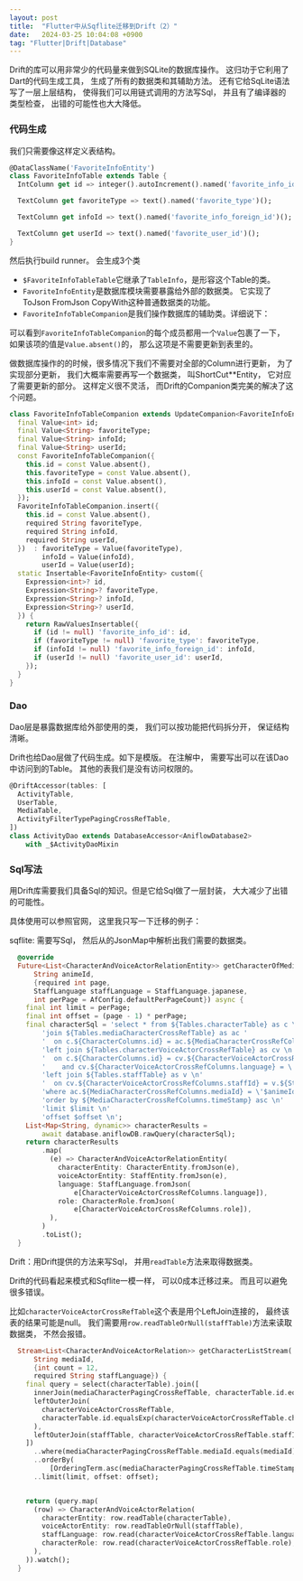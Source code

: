 ```yaml
---
layout: post
title:  "Flutter中从Sqflite迁移到Drift（2）"
date:   2024-03-25 10:04:08 +0900
tag: "Flutter|Drift|Database"
---
```


Drift的库可以用非常少的代码量来做到SQLite的数据库操作。
这归功于它利用了Dart的代码生成工具， 生成了所有的数据类和其辅助方法。
还有它给SqLite语法写了一层上层结构， 使得我们可以用链式调用的方法写Sql， 并且有了编译器的类型检查， 出错的可能性也大大降低。

### 代码生成

我们只需要像这样定义表结构。

```dart
@DataClassName('FavoriteInfoEntity')
class FavoriteInfoTable extends Table {
  IntColumn get id => integer().autoIncrement().named('favorite_info_id')();

  TextColumn get favoriteType => text().named('favorite_type')();

  TextColumn get infoId => text().named('favorite_info_foreign_id')();

  TextColumn get userId => text().named('favorite_user_id')();
}
```
然后执行build runner。
会生成3个类
- `$FavoriteInfoTableTable`它继承了`TableInfo`，是形容这个Table的类。
- `FavoriteInfoEntity`是数据库模块需要暴露给外部的数据类。 它实现了ToJson FromJson CopyWith这种普通数据类的功能。
- `FavoriteInfoTableCompanion`是我们操作数据库的辅助类。详细说下：

可以看到`FavoriteInfoTableCompanion`的每个成员都用一个`Value`包裹了一下， 
如果该项的值是`Value.absent()`的， 那么这项是不需要更新到表里的。

做数据库操作的的时候，很多情况下我们不需要对全部的Column进行更新， 为了实现部分更新， 我们大概率需要再写一个数据类， 叫ShortCut**Entity，
它对应了需要更新的部分。 这样定义很不灵活， 而Drift的Companion类完美的解决了这个问题。
```dart
class FavoriteInfoTableCompanion extends UpdateCompanion<FavoriteInfoEntity> {
  final Value<int> id;
  final Value<String> favoriteType;
  final Value<String> infoId;
  final Value<String> userId;
  const FavoriteInfoTableCompanion({
    this.id = const Value.absent(),
    this.favoriteType = const Value.absent(),
    this.infoId = const Value.absent(),
    this.userId = const Value.absent(),
  });
  FavoriteInfoTableCompanion.insert({
    this.id = const Value.absent(),
    required String favoriteType,
    required String infoId,
    required String userId,
  })  : favoriteType = Value(favoriteType),
        infoId = Value(infoId),
        userId = Value(userId);
  static Insertable<FavoriteInfoEntity> custom({
    Expression<int>? id,
    Expression<String>? favoriteType,
    Expression<String>? infoId,
    Expression<String>? userId,
  }) {
    return RawValuesInsertable({
      if (id != null) 'favorite_info_id': id,
      if (favoriteType != null) 'favorite_type': favoriteType,
      if (infoId != null) 'favorite_info_foreign_id': infoId,
      if (userId != null) 'favorite_user_id': userId,
    });
  }
}
```

### Dao
Dao层是暴露数据库给外部使用的类， 我们可以按功能把代码拆分开， 保证结构清晰。

Drift也给Dao层做了代码生成。如下是模版。
在注解中， 需要写出可以在该Dao中访问到的Table。 其他的表我们是没有访问权限的。
```dart
@DriftAccessor(tables: [
  ActivityTable,
  UserTable,
  MediaTable,
  ActivityFilterTypePagingCrossRefTable,
])
class ActivityDao extends DatabaseAccessor<AniflowDatabase2>
    with _$ActivityDaoMixin
```

### Sql写法
用Drift库需要我们具备Sql的知识。但是它给Sql做了一层封装， 大大减少了出错的可能性。

具体使用可以参照官网， 这里我只写一下迁移的例子：

sqflite:  需要写Sql， 然后从的JsonMap中解析出我们需要的数据类。
```dart
  @override
  Future<List<CharacterAndVoiceActorRelationEntity>> getCharacterOfMediaByPage(
      String animeId,
      {required int page,
      StaffLanguage staffLanguage = StaffLanguage.japanese,
      int perPage = AfConfig.defaultPerPageCount}) async {
    final int limit = perPage;
    final int offset = (page - 1) * perPage;
    final characterSql = 'select * from ${Tables.characterTable} as c \n'
        'join ${Tables.mediaCharacterCrossRefTable} as ac '
        '  on c.${CharacterColumns.id} = ac.${MediaCharacterCrossRefColumns.characterId} \n'
        'left join ${Tables.characterVoiceActorCrossRefTable} as cv \n'
        '  on c.${CharacterColumns.id} = cv.${CharacterVoiceActorCrossRefColumns.characterId} \n'
        '    and cv.${CharacterVoiceActorCrossRefColumns.language} = \'${staffLanguage.toJson()}\' \n'
        'left join ${Tables.staffTable} as v \n'
        '  on cv.${CharacterVoiceActorCrossRefColumns.staffId} = v.${StaffColumns.id} \n'
        'where ac.${MediaCharacterCrossRefColumns.mediaId} = \'$animeId\' \n'
        'order by ${MediaCharacterCrossRefColumns.timeStamp} asc \n'
        'limit $limit \n'
        'offset $offset \n';
    List<Map<String, dynamic>> characterResults =
        await database.aniflowDB.rawQuery(characterSql);
    return characterResults
        .map(
          (e) => CharacterAndVoiceActorRelationEntity(
            characterEntity: CharacterEntity.fromJson(e),
            voiceActorEntity: StaffEntity.fromJson(e),
            language: StaffLanguage.fromJson(
                e[CharacterVoiceActorCrossRefColumns.language]),
            role: CharacterRole.fromJson(
                e[CharacterVoiceActorCrossRefColumns.role]),
          ),
        )
        .toList();
  }
```

Drift：用Drift提供的方法来写Sql， 并用`readTable`方法来取得数据类。

Drift的代码看起来模式和Sqflite一模一样， 可以0成本迁移过来。
而且可以避免很多错误。

比如`characterVoiceActorCrossRefTable`这个表是用个LeftJoin连接的， 最终该表的结果可能是null。
我们需要用`row.readTableOrNull(staffTable)`方法来读取数据类， 不然会报错。

```dart
  Stream<List<CharacterAndVoiceActorRelation>> getCharacterListStream(
      String mediaId,
      {int count = 12,
      required String staffLanguage}) {
    final query = select(characterTable).join([
      innerJoin(mediaCharacterPagingCrossRefTable, characterTable.id.equalsExp(mediaCharacterPagingCrossRefTable.characterId)),
      leftOuterJoin(
        characterVoiceActorCrossRefTable,
        characterTable.id.equalsExp(characterVoiceActorCrossRefTable.characterId) & characterVoiceActorCrossRefTable.language.equals(staffLanguage),
      ),
      leftOuterJoin(staffTable, characterVoiceActorCrossRefTable.staffId.equalsExp(staffTable.id)),
    ])
      ..where(mediaCharacterPagingCrossRefTable.mediaId.equals(mediaId))
      ..orderBy(
          [OrderingTerm.asc(mediaCharacterPagingCrossRefTable.timeStamp)])
      ..limit(limit, offset: offset);


    return (query.map(
      (row) => CharacterAndVoiceActorRelation(
        characterEntity: row.readTable(characterTable),
        voiceActorEntity: row.readTableOrNull(staffTable),
        staffLanguage: row.read(characterVoiceActorCrossRefTable.language),
        characterRole: row.read(characterVoiceActorCrossRefTable.role),
      ),
    )).watch();
  }
```
